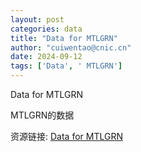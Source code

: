 ```yaml
---
layout: post
categories: data
title: "Data for MTLGRN"
author: "cuiwentao@cnic.cn"
date: 2024-09-12
tags: ['Data', ' MTLGRN']
---
```


Data for MTLGRN

MTLGRN的数据

资源链接: [Data for MTLGRN](https://doi.org/10.57760/sciencedb.13117)
